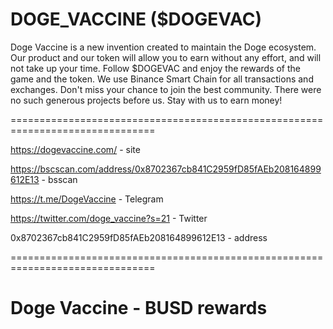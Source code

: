 # DOGE_VACCINE ($DOGEVAC)

Doge Vaccine is a new invention created to maintain the Doge ecosystem. Our product and our token will allow you to earn without any effort, and will not take up your time. Follow $DOGEVAC and enjoy the rewards of the game and the token. We use Binance Smart Chain for all transactions and exchanges. Don't miss your chance to join the best community. There were no such generous projects before us. Stay with us to earn money!

===============================================================================

https://dogevaccine.com/ - site

https://bscscan.com/address/0x8702367cb841C2959fD85fAEb208164899612E13 - bsscan

https://t.me/DogeVaccine - Telegram

https://twitter.com/doge_vaccine?s=21 - Twitter

0x8702367cb841C2959fD85fAEb208164899612E13 - address

===============================================================================

# Doge Vaccine - BUSD rewards
